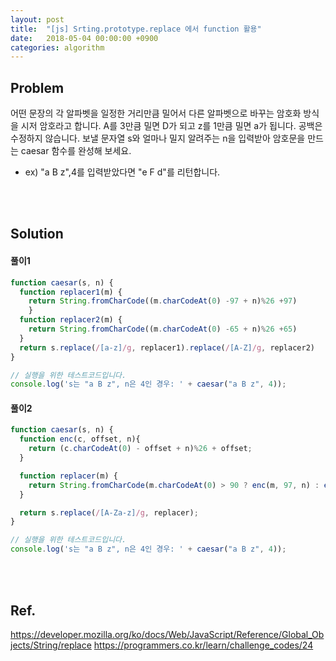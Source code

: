 ```yaml
---
layout: post
title:  "[js] Srting.prototype.replace 에서 function 활용"
date:   2018-05-04 00:00:00 +0900
categories: algorithm
---
```

Problem
---
어떤 문장의 각 알파벳을 일정한 거리만큼 밀어서 다른 알파벳으로 바꾸는 암호화 방식을 시저 암호라고 합니다.
A를 3만큼 밀면 D가 되고 z를 1만큼 밀면 a가 됩니다. 공백은 수정하지 않습니다.
보낼 문자열 s와 얼마나 밀지 알려주는 n을 입력받아 암호문을 만드는 caesar 함수를 완성해 보세요.
* ex) "a B z",4를 입력받았다면 "e F d"를 리턴합니다.


<br/>
<br/>


Solution
---
#### 풀이1
```js
function caesar(s, n) {
  function replacer1(m) {
    return String.fromCharCode((m.charCodeAt(0) -97 + n)%26 +97)
	}
  function replacer2(m) {
    return String.fromCharCode((m.charCodeAt(0) -65 + n)%26 +65)
  }  
  return s.replace(/[a-z]/g, replacer1).replace(/[A-Z]/g, replacer2)
}

// 실행을 위한 테스트코드입니다.
console.log('s는 "a B z", n은 4인 경우: ' + caesar("a B z", 4));
```

#### 풀이2
```js
function caesar(s, n) {
  function enc(c, offset, n){
    return (c.charCodeAt(0) - offset + n)%26 + offset;
  }

  function replacer(m) {
    return String.fromCharCode(m.charCodeAt(0) > 90 ? enc(m, 97, n) : enc(m, 65, n));
  }

  return s.replace(/[A-Za-z]/g, replacer);
}

// 실행을 위한 테스트코드입니다.
console.log('s는 "a B z", n은 4인 경우: ' + caesar("a B z", 4));
```

<br/>
<br/>



Ref.
---
<https://developer.mozilla.org/ko/docs/Web/JavaScript/Reference/Global_Objects/String/replace>
<https://programmers.co.kr/learn/challenge_codes/24>
